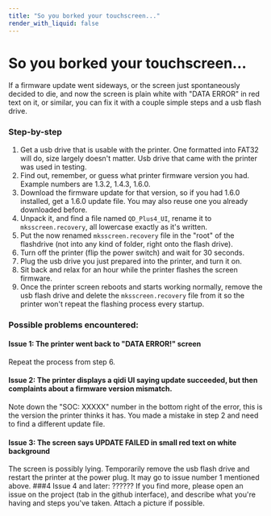 ```yaml
---
title: "So you borked your touchscreen..."
render_with_liquid: false
---
```





# So you borked your touchscreen...

If a firmware update went sideways, or the screen just spontaneously decided to die, and now the screen is plain white with "DATA ERROR" in red text on it, or similar, you can fix it with a couple simple steps and a usb flash drive. 

### Step-by-step
1) Get a usb drive that is usable with the printer. One formatted into FAT32 will do, size largely doesn't matter. Usb drive that came with the printer was used in testing.
2) Find out, remember, or guess what printer firmware version you had. Example numbers are 1.3.2, 1.4.3, 1.6.0.
3) Download the firmware update for that version, so if you had 1.6.0 installed, get a 1.6.0 update file. You may also reuse one you already downloaded before.
4) Unpack it, and find a file named `QD_Plus4_UI`, rename it to `mksscreen.recovery`, all lowercase exactly as it's written.
5) Put the now renamed `mksscreen.recovery` file in the "root" of the flashdrive (not into any kind of folder, right onto the flash drive).
6) Turn off the printer (flip the power switch) and wait for 30 seconds.
7) Plug the usb drive you just prepared into the printer, and turn it on. 
8) Sit back and relax for an hour while the printer flashes the screen firmware.
9) Once the printer screen reboots and starts working normally, remove the usb flash drive and delete the `mksscreen.recovery` file from it so the printer won't repeat the flashing process every startup.

### Possible problems encountered: 
#### Issue 1: The printer went back to "DATA ERROR!" screen
Repeat the process from step 6. 
#### Issue 2: The printer displays a qidi UI saying update succeeded, but then complaints about a firmware version mismatch. 
Note down the "SOC: XXXXX" number in the bottom right of the error, this is the version the printer thinks it has. You made a mistake in step 2 and need to find a different update file.
#### Issue 3: The screen says UPDATE FAILED in small red text on white background
The screen is possibly lying. Temporarily remove the usb flash drive and restart the printer at the power plug. It may go to issue number 1 mentioned above.
###4 Issue 4 and later: ??????
If you find more, please open an issue on the project (tab in the github interface), and describe what you're having and steps you've taken. Attach a picture if possible.

